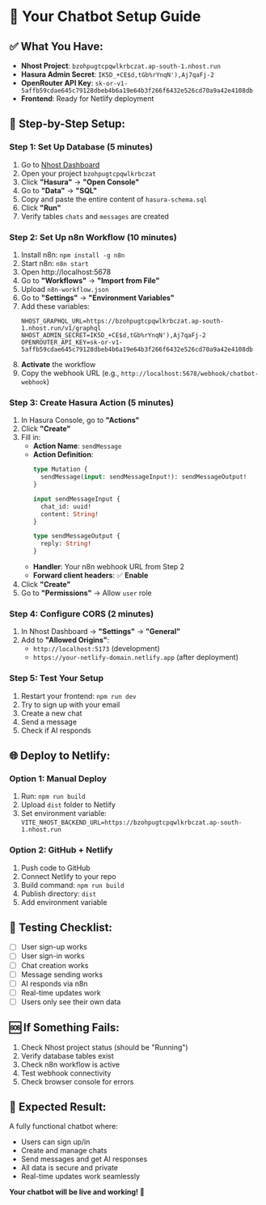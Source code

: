 # 🚀 Your Chatbot Setup Guide

## ✅ What You Have:
- **Nhost Project**: `bzohpugtcpqwlkrbczat.ap-south-1.nhost.run`
- **Hasura Admin Secret**: `IK5D_+CE$d,tGb%rYnqN'),Aj7qaFj-2`
- **OpenRouter API Key**: `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`
- **Frontend**: Ready for Netlify deployment

## 🔧 Step-by-Step Setup:

### **Step 1: Set Up Database (5 minutes)**
1. Go to [Nhost Dashboard](https://app.nhost.io)
2. Open your project `bzohpugtcpqwlkrbczat`
3. Click **"Hasura"** → **"Open Console"**
4. Go to **"Data"** → **"SQL"**
5. Copy and paste the entire content of `hasura-schema.sql`
6. Click **"Run"**
7. Verify tables `chats` and `messages` are created

### **Step 2: Set Up n8n Workflow (10 minutes)**
1. Install n8n: `npm install -g n8n`
2. Start n8n: `n8n start`
3. Open http://localhost:5678
4. Go to **"Workflows"** → **"Import from File"**
5. Upload `n8n-workflow.json`
6. Go to **"Settings"** → **"Environment Variables"**
7. Add these variables:
   ```
   NHOST_GRAPHQL_URL=https://bzohpugtcpqwlkrbczat.ap-south-1.nhost.run/v1/graphql
   NHOST_ADMIN_SECRET=IK5D_+CE$d,tGb%rYnqN'),Aj7qaFj-2
   OPENROUTER_API_KEY=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
   ```
8. **Activate** the workflow
9. Copy the webhook URL (e.g., `http://localhost:5678/webhook/chatbot-webhook`)

### **Step 3: Create Hasura Action (5 minutes)**
1. In Hasura Console, go to **"Actions"**
2. Click **"Create"**
3. Fill in:
   - **Action Name**: `sendMessage`
   - **Action Definition**:
     ```graphql
     type Mutation {
       sendMessage(input: sendMessageInput!): sendMessageOutput!
     }
     
     input sendMessageInput {
       chat_id: uuid!
       content: String!
     }
     
     type sendMessageOutput {
       reply: String!
     }
     ```
   - **Handler**: Your n8n webhook URL from Step 2
   - **Forward client headers**: ✅ **Enable**
4. Click **"Create"**
5. Go to **"Permissions"** → Allow `user` role

### **Step 4: Configure CORS (2 minutes)**
1. In Nhost Dashboard → **"Settings"** → **"General"**
2. Add to **"Allowed Origins"**:
   - `http://localhost:5173` (development)
   - `https://your-netlify-domain.netlify.app` (after deployment)

### **Step 5: Test Your Setup**
1. Restart your frontend: `npm run dev`
2. Try to sign up with your email
3. Create a new chat
4. Send a message
5. Check if AI responds

## 🌐 Deploy to Netlify:

### **Option 1: Manual Deploy**
1. Run: `npm run build`
2. Upload `dist` folder to Netlify
3. Set environment variable: `VITE_NHOST_BACKEND_URL=https://bzohpugtcpqwlkrbczat.ap-south-1.nhost.run`

### **Option 2: GitHub + Netlify**
1. Push code to GitHub
2. Connect Netlify to your repo
3. Build command: `npm run build`
4. Publish directory: `dist`
5. Add environment variable

## 🧪 Testing Checklist:
- [ ] User sign-up works
- [ ] User sign-in works
- [ ] Chat creation works
- [ ] Message sending works
- [ ] AI responds via n8n
- [ ] Real-time updates work
- [ ] Users only see their own data

## 🆘 If Something Fails:
1. Check Nhost project status (should be "Running")
2. Verify database tables exist
3. Check n8n workflow is active
4. Test webhook connectivity
5. Check browser console for errors

## 🎯 Expected Result:
A fully functional chatbot where:
- Users can sign up/in
- Create and manage chats
- Send messages and get AI responses
- All data is secure and private
- Real-time updates work seamlessly

**Your chatbot will be live and working! 🎉** 